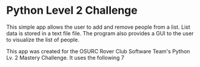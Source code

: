 # Python Level 2 Challenge
This simple app allows the user to add and remove people from a list. List data is stored in a text file file. The program also provides a GUI to the user to visualize the list of people.

This app was created for the OSURC Rover Club Software Team's Python Lv. 2 Mastery Challenge.
It uses the following 7 
